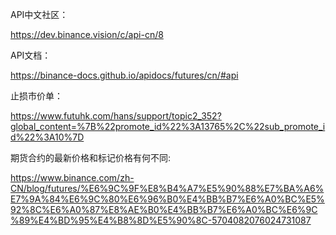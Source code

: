 


API中文社区：

https://dev.binance.vision/c/api-cn/8



API文档：

https://binance-docs.github.io/apidocs/futures/cn/#api



止损市价单：

https://www.futuhk.com/hans/support/topic2_352?global_content=%7B%22promote_id%22%3A13765%2C%22sub_promote_id%22%3A10%7D



期货合约的最新价格和标记价格有何不同:

https://www.binance.com/zh-CN/blog/futures/%E6%9C%9F%E8%B4%A7%E5%90%88%E7%BA%A6%E7%9A%84%E6%9C%80%E6%96%B0%E4%BB%B7%E6%A0%BC%E5%92%8C%E6%A0%87%E8%AE%B0%E4%BB%B7%E6%A0%BC%E6%9C%89%E4%BD%95%E4%B8%8D%E5%90%8C-5704082076024731087

